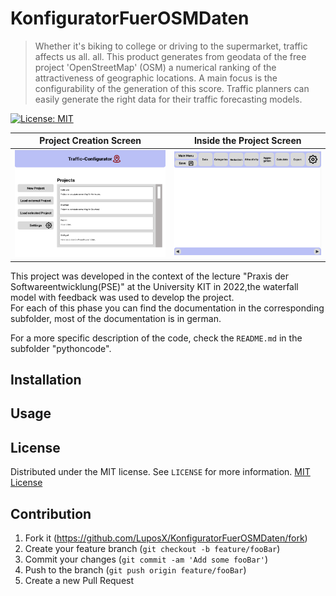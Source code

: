 # KonfiguratorFuerOSMDaten

>Whether it's biking to college or driving to the supermarket, traffic affects us all.
all. This product generates from geodata of the free project 'OpenStreetMap' (OSM)
a numerical ranking of the attractiveness of geographic locations. A main focus
is the configurability of the generation of this score. Traffic planners
can easily generate the right data for their traffic forecasting models.

[![License: MIT](https://img.shields.io/badge/License-MIT-yellow.svg)](https://opensource.org/licenses/MIT)

Project Creation Screen            |  Inside the Project Screen
:-------------------------:|:-------------------------:
![Project_Screen](pictures/Project_Screen.png) | ![Inside_Project_Screen](pictures/Inside_Project_Screen.png)


This project was developed in the context of the lecture "Praxis der Softwareentwicklung(PSE)" at the University KIT in 2022,the waterfall model with feedback was used to develop the project.  
For each of this phase you can find the documentation in the corresponding subfolder, most of the documentation is in german.

For a more specific description of the code, check the `README.md` in the subfolder
"pythoncode".

## Installation


## Usage


## License
Distributed under the MIT license. See ``LICENSE`` for more information.
[MIT License](https://github.com/LuposX/KonfiguratorFuerOSMDaten/tree/main/LICENSE)

## Contribution

1.  Fork it (<https://github.com/LuposX/KonfiguratorFuerOSMDaten/fork>)
2.  Create your feature branch (`git checkout -b feature/fooBar`)
3.  Commit your changes (`git commit -am 'Add some fooBar'`)
4.  Push to the branch (`git push origin feature/fooBar`)
5.  Create a new Pull Request

[license-url]: https://github.com/LuposX/KonfiguratorFuerOSMDaten/tree/main/LICENSE
